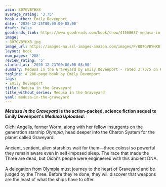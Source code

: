 ```yaml
---
asin: B07GVBYHX8
average_rating: '3.75'
book_author: Emily Devenport
date: '2020-12-25T00:00:00-08:00'
draft: false
goodreads_link: https://www.goodreads.com/book/show/41568637-medusa-in-the-graveyard
image:
- B07GVBYHX8.jpg
image_url: https://images-na.ssl-images-amazon.com/images/P/B07GVBYHX8.01._SCLZZZZZZZ.jpg
layout: book
num_pages: '288'
review_rating: '5'
started_at: '2020-12-23T00:00:00-08:00'
summary: Medusa in the Graveyard by Emily Devenport - rated 3.75/5 on Goodreads
tagline: A 288-page book by Emily Devenport
tags:
- Emily Devenport
title: Medusa in the Graveyard
title_without_series: Medusa in the Graveyard
yaml: medusa-in-the-graveyard
---
```


<b><i>Medusa in the Graveyard</i> is the action-packed, science fiction sequel to Emily Devenport's<i> Medusa Uploaded</i>.</b><br /><br />Oichi Angelis, former Worm, along with her fellow insurgents on the generation starship <i>Olympia</i>, head deeper into the Charon System for the planet called Graveyard.<br /><br />Ancient, sentient, alien starships wait for them—three colossi so powerful they remain aware even in self-imposed sleep. The race that made the Three are dead, but Oichi's people were engineered with this ancient DNA.<br /><br />A delegation from Olympia must journey to the heart of Graveyard and be judged by the Three. Before they're done, they will discover that weapons are the least of what the ships have to offer.